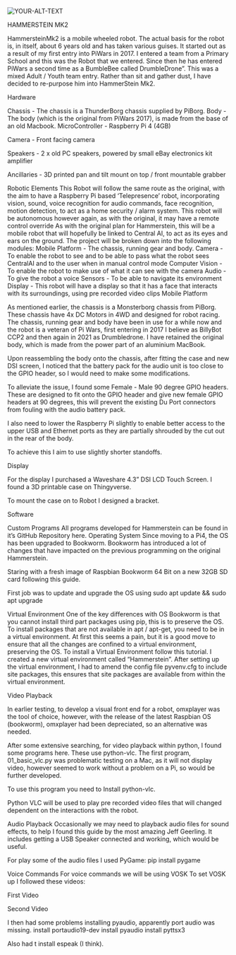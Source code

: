 <picture>
 <source media="(prefers-color-scheme: dark)" srcset="https://i.imgur.com/LBxDUjx.png">
 <source media="(prefers-color-scheme: light)" srcset="https://i.imgur.com/LBxDUjx.png">
 <img alt="YOUR-ALT-TEXT" src="https://i.imgur.com/LBxDUjx.png">
</picture>

HAMMERSTEIN MK2

HammersteinMk2 is a mobile wheeled robot. The actual basis for the robot is, in itself, about 6 years old and has taken various guises. 
It started out as a result of my first entry into PiWars in 2017. I entered a team from a Primary School and this was the Robot that we entered. 
Since then he has entered PiWars a second time as a BumbleBee called DrumbleDrone”. This was a mixed Adult / Youth team entry.
Rather than sit and gather dust, I have decided to re-purpose him into HammerStein Mk2.

Hardware

Chassis - The chassis is a ThunderBorg chassis supplied by PiBorg. 
Body - The body (which is the original from PiWars 2017), is made from the base of an old Macbook. 
MicroController - Raspberry Pi 4 (4GB)

Camera - Front facing camera

Speakers - 2 x old PC speakers, powered by small eBay electronics kit amplifier

Ancillaries - 3D printed pan and tilt mount on top / front mountable grabber



Robotic Elements
This Robot will follow the same route as the original, with the aim to have a Raspberry Pi based ‘Telepresence’ robot, incorporating vision, sound, voice recognition for audio commands, face recognition, motion detection, to act as a home security / alarm system. This robot will be autonomous however again, as with the original, it may have a remote control override
As with the original plan for Hammerstein, this will be a mobile robot that will hopefully be linked to Central AI, to act as its eyes and ears on the ground. 
The project will be broken down into the following modules:
Mobile Platform - The chassis, running gear and body.
Camera - To enable the robot to see and to be able to pass what the robot sees CentralAI and to the user when in manual control mode
Computer Vision - To enable the robot to make use of what it can see with the camera
Audio - To give the robot a voice
Sensors - To be able to navigate its environment
Display - This robot will have a display so that it has a face that interacts with its surroundings, using pre recorded video clips
Mobile Platform

As mentioned earlier, the chassis is a Monsterborg chassis from PiBorg. These chassis have 4x DC Motors in 4WD and designed for robot racing.
The chassis, running gear and body have been in use for a while now and the robot is a veteran of Pi Wars, first entering in 2017 I believe as BillyBot CCP2 and then again in 2021 as Drumbledrone. I have retained the original body, which is made from the power part of an aluminium MacBook.

Upon reassembling the body onto the chassis, after fitting the case and new DSI screen, I noticed that the battery pack for the audio unit is too close to the GPIO header, so I would need to make some modifications.  



To alleviate the issue, I found some Female - Male 90 degree GPIO headers. These are designed to fit onto the GPIO header and give new female GPIO headers at 90 degrees, this will prevent the existing Du Port connectors from fouling with the audio battery pack.

I also need to lower the Raspberry Pi slightly to enable better access to the upper USB and Ethernet ports as they are partially shrouded by the cut out in the rear of the body. 

To achieve this I aim to use slightly shorter standoffs.










Display 

For the display I purchased a Waveshare 4.3” DSI LCD Touch Screen. I found a 3D printable case on Thingyverse.


To mount the case on to Robot I designed a bracket.










Software

Custom Programs
All programs developed for Hammerstein can be found in it’s GitHub Repository here.
Operating System
Since moving to a Pi4, the OS has been upgraded to Bookworm. Bookworm has introduced a lot of changes that have impacted on the previous programming on the original Hammerstein.

Staring with a fresh image of Raspbian Bookworm 64 Bit on a new 32GB SD card following this guide.

First job was to update and upgrade the OS using sudo apt update && sudo apt upgrade

Virtual Environment
One of the key differences with OS Bookworm is that you cannot install third part packages using pip, this is to preserve the OS. To install packages that are not available in apt / apt-get, you need to be in a virtual environment. At first this seems a pain, but it is a good move to ensure that all the changes are confined to a virtual environment, preserving the OS.
To install a Virtual Environment follow this tutorial.
I created a new virtual environment called “Hammerstein”.
After setting up the virtual environment, I had to amend the config file pyvenv.cfg to include site packages, this ensures that site packages are available from within the virtual environment.


Video Playback

In earlier testing, to develop a visual front end for a robot, omxplayer was the tool of choice, however, with the release of the latest Raspbian OS (bookworm), omxplayer had been depreciated, so an alternative was needed. 

After some extensive searching, for video playback within python, I found some programs here. These use python-vlc. The first program, 01_basic_vlc.py was problematic testing on a Mac, as it will not display video, however seemed to work without a problem on a Pi, so would be further developed.

To use this program you need to Install python-vlc.

Python VLC will be used to play pre recorded video files that will changed dependent on the interactions with the robot. 

Audio Playback
Occasionally we may need to playback audio files for sound effects, to help I found this guide by the most amazing Jeff Geerling. It includes getting a USB Speaker connected and working, which would be useful. 

For play some of the audio files I used PyGame:
pip install pygame

 
Voice Commands
For voice commands we will be using VOSK
To set VOSK up I followed these videos:


First Video

Second Video

I then had some problems installing pyaudio, apparently port audio was missing.
install portaudio19-dev
install pyaudio
install pyttsx3

Also had t install espeak (I think).

